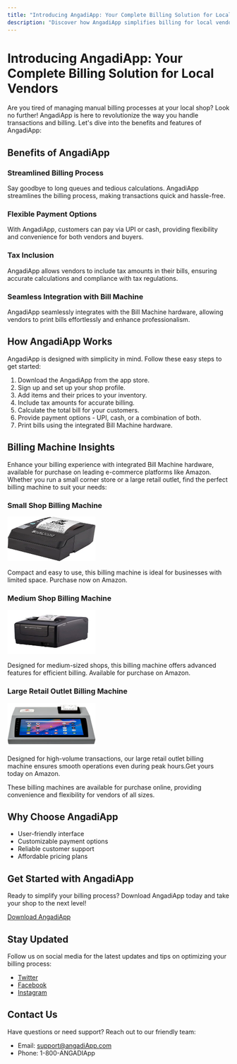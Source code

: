 ```yaml
---
title: "Introducing AngadiApp: Your Complete Billing Solution for Local Vendors"
description: "Discover how AngadiApp simplifies billing for local vendors and boosts efficiency."
---
```


# Introducing AngadiApp: Your Complete Billing Solution for Local Vendors

Are you tired of managing manual billing processes at your local shop? Look no further! AngadiApp is here to revolutionize the way you handle transactions and billing. Let's dive into the benefits and features of AngadiApp:

## Benefits of AngadiApp

### Streamlined Billing Process
Say goodbye to long queues and tedious calculations. AngadiApp streamlines the billing process, making transactions quick and hassle-free.

### Flexible Payment Options
With AngadiApp, customers can pay via UPI or cash, providing flexibility and convenience for both vendors and buyers.

### Tax Inclusion
AngadiApp allows vendors to include tax amounts in their bills, ensuring accurate calculations and compliance with tax regulations.

### Seamless Integration with Bill Machine
AngadiApp seamlessly integrates with the Bill Machine hardware, allowing vendors to print bills effortlessly and enhance professionalism.





















## How AngadiApp Works

AngadiApp is designed with simplicity in mind. Follow these easy steps to get started:

1. Download the AngadiApp  from the app store.
2. Sign up and set up your shop profile.
3. Add items and their prices to your inventory.
4. Include tax amounts for accurate billing.
5. Calculate the total bill for your customers.
6. Provide payment options - UPI, cash, or a combination of both.
7. Print bills using the integrated Bill Machine hardware.

## Billing Machine Insights

Enhance your billing experience with integrated Bill Machine hardware, available for purchase on leading e-commerce platforms like Amazon. Whether you run a small corner store or a large retail outlet, find the perfect billing machine to suit your needs:

### Small Shop Billing Machine
<!-- ![Small Shop Billing Machine](/small_shop_billing_machine.webp) -->
<img src=".vitepress\assets\small_shop_billing_machine.webp" width="200" height="100">

Compact and easy to use, this billing machine is ideal for businesses with limited space. Purchase now on Amazon.

### Medium Shop Billing Machine
<!-- ![Medium Shop Billing Machine](/billing_machine_mediumsize.jpg) -->
<img src=".vitepress\assets\billing_machine_mediumsize.jpg" width="200" height="100">

Designed for medium-sized shops, this billing machine offers advanced features for efficient billing. Available for purchase on Amazon.

### Large Retail Outlet Billing Machine
<!-- ![Large Retail Outlet Billing Machine](/billing_machine_largesize.jpg) -->
<img src=".vitepress\assets\billing_machine_largesize.jpg" width="200" height="100">

Designed for high-volume transactions, our large retail outlet billing machine ensures smooth operations even during peak hours.Get yours today on Amazon.


These billing machines are available for purchase online, providing convenience and flexibility for vendors of all sizes.



## Why Choose AngadiApp

- User-friendly interface
- Customizable payment options
- Reliable customer support
- Affordable pricing plans

## Get Started with AngadiApp

Ready to simplify your billing process? Download AngadiApp today and take your shop to the next level!

[Download AngadiApp](#) 

## Stay Updated

Follow us on social media for the latest updates and tips on optimizing your billing process:

- [Twitter](#)
- [Facebook](#)
- [Instagram](#)

## Contact Us

Have questions or need support? Reach out to our friendly team:

- Email: support@angadiApp.com
- Phone: 1-800-ANGADIApp



















































<!-- 
# Blogs

This page demonstrates some of the built-in markdown extensions provided by VitePress.

## Syntax Highlighting

VitePress provides Syntax Highlighting powered by [Shiki](https://github.com/shikijs/shiki), with additional features like line-highlighting:

**Input**

````md
```js{4}
export default {
  data () {
    return {
      msg: 'Highlighted!'
    }
  }
}
```
````

**Output**

```js{4}
export default {
  data () {
    return {
      msg: 'Highlighted!'
    }
  }
}
```

## Custom Containers

**Input**

```md
::: info
This is an info box.
:::

::: tip
This is a tip.
:::

::: warning
This is a warning.
:::

::: danger
This is a dangerous warning.
:::

::: details
This is a details block.
:::
```

**Output**

::: info
This is an info box.
:::

::: tip
This is a tip.
:::

::: warning
This is a warning.
:::

::: danger
This is a dangerous warning.
:::

::: details
This is a details block.
:::

## More

Check out the documentation for the [full list of markdown extensions](https://vitepress.dev/guide/markdown). -->
